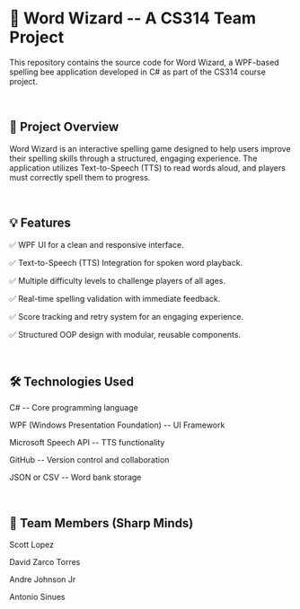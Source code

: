 # **📌 Word Wizard -- A CS314 Team Project**

This repository contains the source code for Word Wizard, a WPF-based
spelling bee application developed in C# as part of the CS314 course
project.


<br>

## **📝 Project Overview**

Word Wizard is an interactive spelling game designed to help users
improve their spelling skills through a structured, engaging experience.
The application utilizes Text-to-Speech (TTS) to read words aloud, and
players must correctly spell them to progress.


<br>

## **💡 Features**

✅ WPF UI for a clean and responsive interface.

✅ Text-to-Speech (TTS) Integration for spoken word playback.

✅ Multiple difficulty levels to challenge players of all ages.

✅ Real-time spelling validation with immediate feedback.

✅ Score tracking and retry system for an engaging experience.

✅ Structured OOP design with modular, reusable components.


<br>

## **🛠️ Technologies Used**

C# -- Core programming language

WPF (Windows Presentation Foundation) -- UI Framework

Microsoft Speech API -- TTS functionality

GitHub -- Version control and collaboration

JSON or CSV -- Word bank storage


<br>

## **👥 Team Members (Sharp Minds)**

Scott Lopez

David Zarco Torres

Andre Johnson Jr

Antonio Sinues
